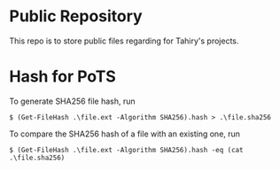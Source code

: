 # Public Repository
This repo is to store public files regarding for Tahiry's projects.

# Hash for PoTS
To generate SHA256 file hash, run
```
$ (Get-FileHash .\file.ext -Algorithm SHA256).hash > .\file.sha256
```

To compare the SHA256 hash of a file with an existing one, run
```
$ (Get-FileHash .\file.ext -Algorithm SHA256).hash -eq (cat .\file.sha256)
```